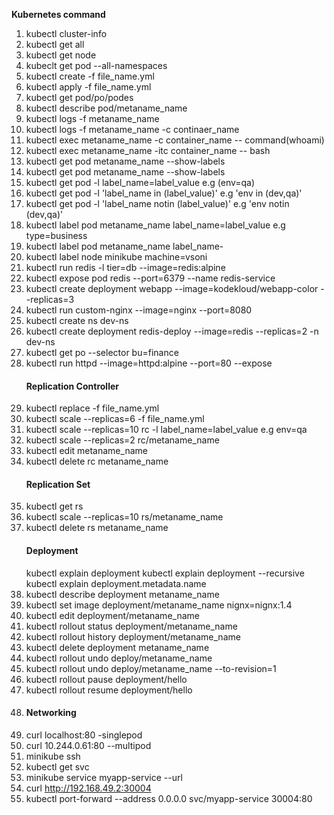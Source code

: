  <b>Kubernetes command</b>
1. kubectl cluster-info
2. kubectl get all
3. kubectl get node
4. kubeclt get pod --all-namespaces
5. kubectl create -f file_name.yml
6. kubectl apply -f file_name.yml
7. kubectl get pod/po/podes
8. kubectl describe pod/metaname_name
9. kubectl logs -f metaname_name
10. kubectl logs -f metaname_name -c continaer_name
11. kubectl exec metaname_name -c container_name -- command(whoami)
12. kubectl exec metaname_name -itc container_name -- bash
13. kubectl get pod metaname_name --show-labels
14. kubectl get pod metaname_name --show-labels
15. kubectl get pod -l label_name=label_value  e.g (env=qa)
16. kubectl get pod -l 'label_name in (label_value)'        e.g 'env in (dev,qa)'
17. kubectl get pod -l 'label_name notin (label_value)'     e.g 'env notin (dev,qa)'
18. kubectl label pod metaname_name label_name=label_value  e.g type=business  
19. kubectl label pod metaname_name label_name-
20. kubectl label node minikube machine=vsoni
21. kubectl run redis -l tier=db --image=redis:alpine
22. kubectl expose pod redis --port=6379 --name redis-service
23. kubectl create deployment  webapp --image=kodekloud/webapp-color --replicas=3
24. kubectl run custom-nginx --image=nginx --port=8080
25. kubectl create ns dev-ns
26. kubectl create deployment redis-deploy --image=redis --replicas=2 -n dev-ns
27. kubectl get po --selector bu=finance
28. kubectl run httpd --image=httpd:alpine --port=80 --expose
    <h4>Replication Controller</h4>
29. kubectl replace -f file_name.yml
30. kubectl scale --replicas=6 -f file_name.yml
31. kubectl scale --replicas=10 rc -l label_name=label_value  e.g env=qa
32. kubectl scale --replicas=2 rc/metaname_name
33. kubectl edit metaname_name
34. kubectl delete rc metaname_name
    <h4>Replication Set</h4>
35. kubectl get rs
36. kubectl scale --replicas=10 rs/metaname_name
37. kubectl delete rs metaname_name
    <h4>Deployment</h4>
    kubectl explain deployment
    kubectl explain deployment --recursive
    kubectl explain deployment.metadata.name
38. kubectl describe deployment metaname_name
39. kubectl set image deployment/metaname_name nignx=nignx:1.4
40. kubectl edit deployment/metaname_name
41. kubectl rollout  status deployment/metaname_name
42. kubectl rollout history  deployment/metaname_name
43. kubectl delete deployment metaname_name
44. kubectl rollout undo deploy/metaname_name
45. kubectl rollout undo deploy/metaname_name --to-revision=1
46. kubectl rollout pause deployment/hello
47. kubectl rollout resume deployment/hello
48. <h4>Networking</h4>
49. curl localhost:80  -singlepod
50. curl 10.244.0.61:80  --multipod
51. minikube ssh
52. kubectl get svc
53. minikube service myapp-service --url
54. curl http://192.168.49.2:30004
55. kubectl port-forward --address 0.0.0.0 svc/myapp-service 30004:80
    


